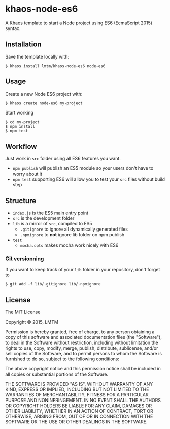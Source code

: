# khaos-node-es6

A [Khaos](https://github.com/segmentio/khaos) template to start a Node project using ES6 (EcmaScript 2015) syntax.

## Installation

Save the template locally with:

    $ khaos install lmtm/khaos-node-es6 node-es6

## Usage

Create a new Node ES6 project with:

    $ khaos create node-es6 my-project

Start working

    $ cd my-project
    $ npm install
    $ npm test

## Workflow

Just work in `src` folder using all ES6 features you want.

* `npm publish` will publish an ES5 module so your users don't have to worry about it
* `npm test` supporting ES6 will allow you to test your `src` files without build step

## Structure

* `index.js` is the ES5 main entry point
* `src` is the development folder
* `lib` is a mirror of `src`, compiled to ES5
  * `.gitignore` to ignore all dynamically generated files
  * `.npmignore` to **not** ignore lib folder on npm publish
* `test`
  * `mocha.opts` makes mocha work nicely with ES6

### Git versionning

If you want to keep track of your `lib` folder in your repository, don't forget to

    $ git add -f lib/.gitignore lib/.npmignore

## License

The MIT License

Copyright &copy; 2015, LMTM

Permission is hereby granted, free of charge, to any person obtaining a copy of this software and associated documentation files (the "Software"), to deal in the Software without restriction, including without limitation the rights to use, copy, modify, merge, publish, distribute, sublicense, and/or sell copies of the Software, and to permit persons to whom the Software is furnished to do so, subject to the following conditions:

The above copyright notice and this permission notice shall be included in all copies or substantial portions of the Software.

THE SOFTWARE IS PROVIDED "AS IS", WITHOUT WARRANTY OF ANY KIND, EXPRESS OR IMPLIED, INCLUDING BUT NOT LIMITED TO THE WARRANTIES OF MERCHANTABILITY, FITNESS FOR A PARTICULAR PURPOSE AND NONINFRINGEMENT. IN NO EVENT SHALL THE AUTHORS OR COPYRIGHT HOLDERS BE LIABLE FOR ANY CLAIM, DAMAGES OR OTHER LIABILITY, WHETHER IN AN ACTION OF CONTRACT, TORT OR OTHERWISE, ARISING FROM, OUT OF OR IN CONNECTION WITH THE SOFTWARE OR THE USE OR OTHER DEALINGS IN THE SOFTWARE.
